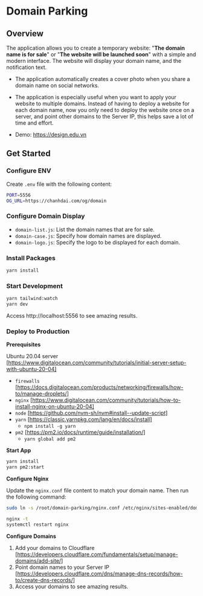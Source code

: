 # Domain Parking

## Overview

The application allows you to create a temporary website: "**The domain name is for sale**" or "**The website will be launched soon**" with a simple and modern interface. The website will display your domain name, and the notification text.

- The application automatically creates a cover photo when you share a domain name on social networks.

- The application is especially useful when you want to apply your website to multiple domains. Instead of having to deploy a website for each domain name, now you only need to deploy the website once on a server, and point other domains to the Server IP, this helps save a lot of time and effort.

- Demo: https://design.edu.vn

## Get Started

### Configure ENV

Create `.env` file with the following content:

```bash
PORT=5556
OG_URL=https://chanhdai.com/og/domain
```

### Configure Domain Display

- `domain-list.js`: List the domain names that are for sale.
- `domain-case.js`: Specify how domain names are displayed.
- `domain-logo.js`: Specify the logo to be displayed for each domain.

### Install Packages

```bash
yarn install
```

### Start Development

```bash
yarn tailwind:watch
yarn dev
```

Access http://localhost:5556 to see amazing results.

### Deploy to Production

**Prerequisites**

Ubuntu 20.04 server [https://www.digitalocean.com/community/tutorials/initial-server-setup-with-ubuntu-20-04]

- `firewalls` [https://docs.digitalocean.com/products/networking/firewalls/how-to/manage-droplets/]
- `nginx` [https://www.digitalocean.com/community/tutorials/how-to-install-nginx-on-ubuntu-20-04]
- `node` [https://github.com/nvm-sh/nvm#install--update-script]
- `yarn` [https://classic.yarnpkg.com/lang/en/docs/install]
  - `npm install -g yarn`
- `pm2` [https://pm2.io/docs/runtime/guide/installation/]
  - `yarn global add pm2`

**Start App**

```bash
yarn install
yarn pm2:start
```

**Configure Nginx**

Update the `nginx.conf` file content to match your domain name. Then run the following command:

```bash
sudo ln -s /root/domain-parking/nginx.conf /etc/nginx/sites-enabled/domain-parking

nginx -t
systemctl restart nginx
```

**Configure Domains**

1. Add your domains to Cloudflare [https://developers.cloudflare.com/fundamentals/setup/manage-domains/add-site/]
2. Point domain names to your Server IP [https://developers.cloudflare.com/dns/manage-dns-records/how-to/create-dns-records/]
3. Access your domains to see amazing results.